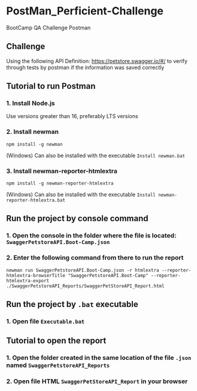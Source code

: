 # PostMan_Perficient-Challenge
BootCamp QA  Challenge Postman

## Challenge
Using the following API Definition: https://petstore.swagger.io/#/ to verify through tests by postman if the information was saved correctly

## Tutorial to run Postman

### 1. Install Node.js
Use versions greater than 16, preferably LTS versions

### 2. Install newman
```
npm install -g newman 
```
(Windows) Can also be installed with the executable ``` Install newman.bat ```

### 3. Install newman-reporter-htmlextra
```
npm install -g newman-reporter-htmlextra 
```
(Windows) Can also be installed with the executable ``` Install newman-reporter-htmlextra.bat ```

## Run the project by console command

### 1. Open the console in the folder where the file is located: ``` SwaggerPetstoreAPI.Boot-Camp.json ```

### 2. Enter the following command from there to run the report
```
newman run SwaggerPetstoreAPI.Boot-Camp.json -r htmlextra --reporter-htmlextra-browserTitle "SwaggerPetstoreAPI.Boot-Camp" --reporter-htmlextra-export ./SwaggerPetstoreAPI_Reports/SwaggerPetStoreAPI_Report.html
```

## Run the project by ``` .bat ``` executable

### 1. Open file ``` Executable.bat ```

## Tutorial to open the report

### 1. Open the folder created in the same location of the file ``` .json ``` named ``` SwaggerPetstoreAPI_Reports ```

### 2. Open file HTML ``` SwaggerPetStoreAPI_Report ``` in your browser


